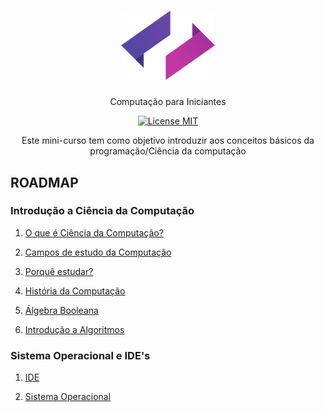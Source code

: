 <h1 align="center">
  <img src="./assets/logo.png" alt="Coders" width="150">
</h1>

<p align="center">Computação para Iniciantes</p>

<p align="center">
  <a href="https://opensource.org/licenses/MIT">
    <img src="https://img.shields.io/badge/License-MIT-blue.svg" alt="License MIT">
  </a>
</p>

<p align="center">Este mini-curso tem como objetivo introduzir aos conceitos básicos da programação/Ciência da computação</p>

## **ROADMAP**

### Introdução a Ciência da Computação

1. [ O que é Ciência da Computação?](/docs/Computer-Science/What-is.md)

2. [ Campos de estudo da Computação](/docs/Computer-Science/Fields-of-study.md)

3. [ Porquê estudar?](/docs/Computer-Science/Why-study.md)

4. [ História da Computação](/docs/Computer-Science/History.md)

5. [ Álgebra Booleana](/docs/Computer-Science/boolean/Basics.md)

6. [ Introdução a Algoritmos](/docs/Computer-Science/algorithms/Intro.md)

### Sistema Operacional e IDE's

1. [ IDE](/docs/Computer-Science/Resources/IDE.md)

2. [ Sistema Operacional](/docs/Computer-Science/Resources/OS-content.md)
